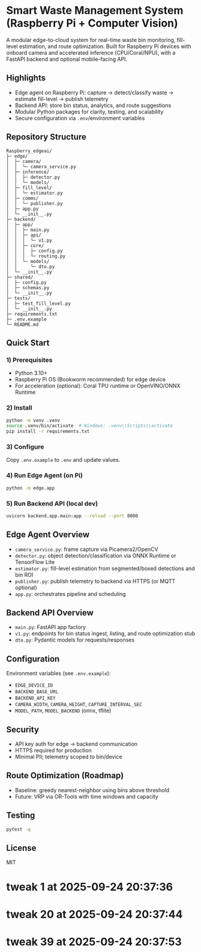 # Smart Waste Management System (Raspberry Pi + Computer Vision)

A modular edge-to-cloud system for real-time waste bin monitoring, fill-level estimation, and route optimization. Built for Raspberry Pi devices with onboard camera and accelerated inference (CPU/Coral/NPU), with a FastAPI backend and optional mobile-facing API.

## Highlights
- Edge agent on Raspberry Pi: capture → detect/classify waste → estimate fill-level → publish telemetry
- Backend API: store bin status, analytics, and route suggestions
- Modular Python packages for clarity, testing, and scalability
- Secure configuration via `.env`/environment variables

## Repository Structure
```
Raspberry_edgeai/
├─ edge/
│  ├─ camera/
│  │  └─ camera_service.py
│  ├─ inference/
│  │  ├─ detector.py
│  │  └─ models/
│  ├─ fill_level/
│  │  └─ estimator.py
│  ├─ comms/
│  │  └─ publisher.py
│  ├─ app.py
│  └─ __init__.py
├─ backend/
│  ├─ app/
│  │  ├─ main.py
│  │  ├─ api/
│  │  │  └─ v1.py
│  │  ├─ core/
│  │  │  ├─ config.py
│  │  │  └─ routing.py
│  │  └─ models/
│  │     └─ dto.py
│  └─ __init__.py
├─ shared/
│  ├─ config.py
│  ├─ schemas.py
│  └─ __init__.py
├─ tests/
│  ├─ test_fill_level.py
│  └─ __init__.py
├─ requirements.txt
├─ .env.example
└─ README.md
```

## Quick Start

### 1) Prerequisites
- Python 3.10+
- Raspberry Pi OS (Bookworm recommended) for edge device
- For acceleration (optional): Coral TPU runtime or OpenVINO/ONNX Runtime

### 2) Install
```bash
python -m venv .venv
source .venv/bin/activate  # Windows: .venv\\Scripts\\activate
pip install -r requirements.txt
```

### 3) Configure
Copy `.env.example` to `.env` and update values.

### 4) Run Edge Agent (on Pi)
```bash
python -m edge.app
```

### 5) Run Backend API (local dev)
```bash
uvicorn backend.app.main:app --reload --port 8000
```

## Edge Agent Overview
- `camera_service.py`: frame capture via Picamera2/OpenCV
- `detector.py`: object detection/classification via ONNX Runtime or TensorFlow Lite
- `estimator.py`: fill-level estimation from segmented/boxed detections and bin ROI
- `publisher.py`: publish telemetry to backend via HTTPS (or MQTT optional)
- `app.py`: orchestrates pipeline and scheduling

## Backend API Overview
- `main.py`: FastAPI app factory
- `v1.py`: endpoints for bin status ingest, listing, and route optimization stub
- `dto.py`: Pydantic models for requests/responses

## Configuration
Environment variables (see `.env.example`):
- `EDGE_DEVICE_ID`
- `BACKEND_BASE_URL`
- `BACKEND_API_KEY`
- `CAMERA_WIDTH`, `CAMERA_HEIGHT`, `CAPTURE_INTERVAL_SEC`
- `MODEL_PATH`, `MODEL_BACKEND` (onnx, tflite)

## Security
- API key auth for edge → backend communication
- HTTPS required for production
- Minimal PII; telemetry scoped to bin/device

## Route Optimization (Roadmap)
- Baseline: greedy nearest-neighbor using bins above threshold
- Future: VRP via OR-Tools with time windows and capacity

## Testing
```bash
pytest -q
```

## License
MIT



# tweak 1 at 2025-09-24 20:37:36

# tweak 20 at 2025-09-24 20:37:44

# tweak 39 at 2025-09-24 20:37:53














